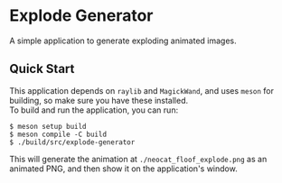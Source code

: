 # Explode Generator

A simple application to generate exploding animated images.

## Quick Start

This application depends on `raylib` and `MagickWand`, and uses `meson` for building, so make sure you have these installed.  
To build and run the application, you can run:

```console
$ meson setup build
$ meson compile -C build
$ ./build/src/explode-generator
```

This will generate the animation at `./neocat_floof_explode.png` as an animated PNG, and then show it on the application's window.

